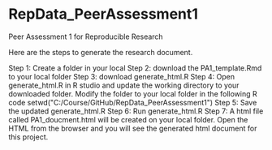 RepData_PeerAssessment1
=======================

Peer Assessment 1 for Reproducible Research

Here are the steps to generate the research document.

Step 1: Create a folder in your local
Step 2: download the PA1_template.Rmd to your local folder
Step 3: download generate_html.R
Step 4: Open generate_html.R in R studio and update the working directory to your downloaded folder.
    Modify the folder to your local folder in the following R code
    setwd("C:/Course/GitHub/RepData_PeerAssessment1")
Step 5: Save the updated generate_html.R
Step 6: Run generate_html.R
Step 7: A html file called PA1_doucment.html will be created on your local folder. 
    Open the HTML from the browser and you will see the generated html document for this project. 
    
 
